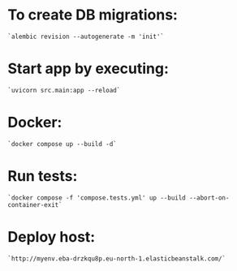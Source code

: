 # To create DB migrations:
    `alembic revision --autogenerate -m 'init'`
# Start app by executing:
    `uvicorn src.main:app --reload`
# Docker:
    `docker compose up --build -d`
# Run tests:
    `docker compose -f 'compose.tests.yml' up --build --abort-on-container-exit`
# Deploy host:
    `http://myenv.eba-drzkqu8p.eu-north-1.elasticbeanstalk.com/`